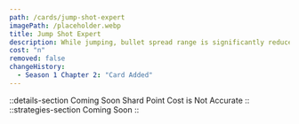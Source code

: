 ```yaml
---
path: /cards/jump-shot-expert
imagePath: /placeholder.webp
title: Jump Shot Expert
description: While jumping, bullet spread range is significantly reduced.
cost: "n"
removed: false
changeHistory:
  - Season 1 Chapter 2: "Card Added"
---
```

::details-section
Coming Soon
Shard Point Cost is Not Accurate
::
::strategies-section
Coming Soon
::